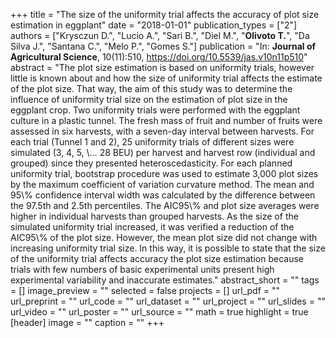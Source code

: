 +++
title = "The size of the uniformity trial affects the accuracy of plot size estimation in eggplant"
date = "2018-01-01"
publication_types = ["2"]
authors = ["Krysczun D.", "Lucio A.", "Sari B.", "Diel M.", "**Olivoto T.**", "Da Silva J.", "Santana C.", "Melo P.", "Gomes S."]
publication = "In: **Journal of Agricultural Science**, 10(11):510, https://doi.org/10.5539/jas.v10n11p510"
abstract = "The plot size estimation is based on uniformity trials, however little is known about and how the size of uniformity trial affects the estimate of the plot size. That way, the aim of this study was to determine the influence of uniformity trial size on the estimation of plot size in the eggplant crop. Two uniformity trials were performed with the eggplant culture in a plastic tunnel. The fresh mass of fruit and number of fruits were assessed in six harvests, with a seven-day interval between harvests. For each trial (Tunnel 1 and 2), 25 uniformity trials of different sizes were simulated (3, 4, 5, \\&hellip; 28 BEU) per harvest and harvest row (individual and grouped) since they presented heteroscedasticity. For each planned uniformity trial, bootstrap procedure was used to estimate 3,000 plot sizes by the maximum coefficient of variation curvature method. The mean and 95\\% confidence interval width was calculated by the difference between the 97.5th and 2.5th percentiles. The AIC95\\% and plot size averages were higher in individual harvests than grouped harvests. As the size of the simulated uniformity trial increased, it was verified a reduction of the AIC95\\% of the plot size. However, the mean plot size did not change with increasing uniformity trial size. In this way, it is possible to state that the size of the uniformity trial affects accuracy the plot size estimation because trials with few numbers of basic experimental units present high experimental variability and inaccurate estimates."
abstract_short = ""
tags = []
image_preview = ""
selected = false
projects = []
url_pdf = ""
url_preprint = ""
url_code = ""
url_dataset = ""
url_project = ""
url_slides = ""
url_video = ""
url_poster = ""
url_source = ""
math = true
highlight = true
[header]
image = ""
caption = ""
+++
